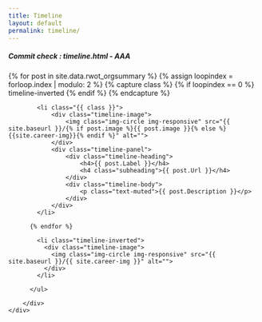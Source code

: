 ```yaml
---
title: Timeline
layout: default
permalink: timeline/
---
```

<h5> Commit check : timeline.html - AAA</h5>
<style>
.timeline {
    position: relative;
    padding: 0;
    list-style: none;
}

.timeline:before {
    content: "";
    position: absolute;
    top: 0;
    bottom: 0;
    left: 40px;
    width: 2px;
    margin-left: -1.5px;
    background-color: #f1f1f1;
}

.timeline>li {
    position: relative;
    margin-bottom: 50px;
    min-height: 50px;
}

.timeline>li:before,
.timeline>li:after {
    content: " ";
    display: table;
}

.timeline>li:after {
    clear: both;
}

.timeline>li .timeline-panel {
    float: right;
    position: relative;
    width: 100%;
    padding: 0 20px 0 100px;
    text-align: left;
}

.timeline>li .timeline-panel:before {
    right: auto;
    left: -15px;
    border-right-width: 15px;
    border-left-width: 0;
}

.timeline>li .timeline-panel:after {
    right: auto;
    left: -14px;
    border-right-width: 14px;
    border-left-width: 0;
}

.timeline>li .timeline-image {
    z-index: 100;
    position: absolute;
    left: 0;
    width: 80px;
    height: 80px;
    margin-left: 0;
    border: 7px solid #f1f1f1;
    border-radius: 100%;
    text-align: center;
    color: #fff;
    background-color: #f1f1f1;
}

.timeline>li .timeline-image h4 {
    margin-top: 12px;
    font-size: 10px;
    line-height: 14px;
}

.timeline>li.timeline-inverted>.timeline-panel {
    float: right;
    padding: 0 20px 0 100px;
    text-align: left;
}

.timeline>li.timeline-inverted>.timeline-panel:before {
    right: auto;
    left: -15px;
    border-right-width: 15px;
    border-left-width: 0;
}

.timeline>li.timeline-inverted>.timeline-panel:after {
    right: auto;
    left: -14px;
    border-right-width: 14px;
    border-left-width: 0;
}

.timeline>li:last-child {
    margin-bottom: 0;
}

.timeline .timeline-heading h4 {
    margin-top: 0;
    color: inherit;
}

.timeline .timeline-heading h4.subheading {
    text-transform: none;
}

.timeline .timeline-body>p,
.timeline .timeline-body>ul {
    margin-bottom: 0;
}

@media(min-width:768px) {
    .timeline:before {
        left: 50%;
    }

    .timeline>li {
        margin-bottom: 100px;
        min-height: 100px;
    }

    .timeline>li .timeline-panel {
        float: left;
        width: 41%;
        padding: 0 20px 20px 30px;
        text-align: right;
    }

    .timeline>li .timeline-image {
        left: 50%;
        width: 100px;
        height: 100px;
        margin-left: -50px;
    }

    .timeline>li .timeline-image h4 {
        margin-top: 16px;
        font-size: 13px;
        line-height: 18px;
    }

    .timeline>li.timeline-inverted>.timeline-panel {
        float: right;
        padding: 0 30px 20px 20px;
        text-align: left;
    }
}

@media(min-width:992px) {
    .timeline>li {
        min-height: 150px;
    }

    .timeline>li .timeline-panel {
        padding: 0 20px 20px;
    }

    .timeline>li .timeline-image {
        width: 150px;
        height: 150px;
        margin-left: -75px;
    }

    .timeline>li .timeline-image h4 {
        margin-top: 30px;
        font-size: 18px;
        line-height: 26px;
    }

    .timeline>li.timeline-inverted>.timeline-panel {
        padding: 0 20px 20px;
    }
}

@media(min-width:1200px) {
    .timeline>li {
        min-height: 170px;
    }

    .timeline>li .timeline-panel {
        padding: 0 20px 20px 100px;
    }

    .timeline>li .timeline-image {
        width: 170px;
        height: 170px;
        margin-left: -85px;
    }

    .timeline>li .timeline-image h4 {
        margin-top: 40px;
    }

    .timeline>li.timeline-inverted>.timeline-panel {
        padding: 0 100px 20px 20px;
    }
}
</style>
<section id="{{ page.title }}" class="container content-section text-center">
    <div class="row">
        <div class="col-lg-8 col-lg-offset-2">
          <ul class="timeline">
          {% for post in site.data.rwot_orgsummary %}
            {% assign loopindex = forloop.index | modulo: 2 %}
            {% capture class %}
              {% if loopindex == 0 %}
                timeline-inverted
              {% endif %}
            {% endcapture %}

            <li class="{{ class }}">
                <div class="timeline-image">
                    <img class="img-circle img-responsive" src="{{ site.baseurl }}/{% if post.image %}{{ post.image }}{% else %}{{site.career-img}}{% endif %}" alt="">
                </div>
                <div class="timeline-panel">
                    <div class="timeline-heading">
                        <h4>{{ post.Label }}</h4>
                        <h4 class="subheading">{{ post.Url }}</h4>
                    </div>
                    <div class="timeline-body">
                        <p class="text-muted">{{ post.Description }}</p>
                    </div>
                </div>
            </li>

          {% endfor %}

            <li class="timeline-inverted">
              <div class="timeline-image">
                <img class="img-circle img-responsive" src="{{ site.baseurl }}/{{ site.career-img }}" alt="">
              </div>
            </li>

          </ul>

        </div>
    </div>
</section>
